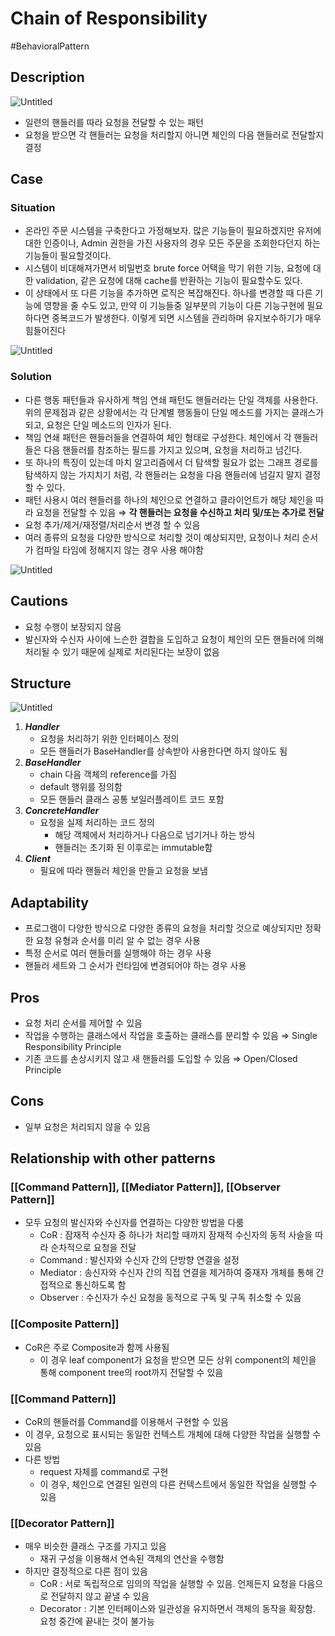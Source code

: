 # Chain of Responsibility

#BehavioralPattern

## Description

![Untitled](Untitled%2054.png)

- 일련의 핸들러를 따라 요청을 전달할 수 있는 패턴
- 요청을 받으면 각 핸들러는 요청을 처리할지 아니면 체인의 다음 핸들러로 전달할지 결정

## Case

### Situation

- 온라인 주문 시스템을 구축한다고 가정해보자. 많은 기능들이 필요하겠지만 유저에 대한 인증이나, Admin 권한을 가진 사용자의 경우 모든 주문을 조회한다던지 하는 기능들이 필요할것이다.
- 시스템이 비대해져가면서 비밀번호 brute force 어택을 막기 위한 기능, 요청에 대한 validation, 같은 요청에 대해 cache를 반환하는 기능이 필요할수도 있다.
- 이 상태에서 또 다른 기능을 추가하면 로직은 복잡해진다. 하나를 변경할 때 다른 기능에 영향을 줄 수도 있고, 만약 이 기능들중 일부분의 기능이 다른 기능구현에 필요하다면 중복코드가 발생한다. 이렇게 되면 시스템을 관리하며 유지보수하기가 매우 힘들어진다

![Untitled](Untitled%2055.png)

### Solution

- 다른 행동 패턴들과 유사하게 책임 연쇄 패턴도 핸들러라는 단일 객체를 사용한다. 위의 문제점과 같은 상황에서는 각 단계별 행동들이 단일 메소드를 가지는 클래스가 되고, 요청은 단일 메소드의 인자가 된다.
- 책임 연쇄 패턴은 핸들러들을 연결하여 체인 형태로 구성한다. 체인에서 각 핸들러들은 다음 핸들러를 참조하는 필드를 가지고 있으며, 요청을 처리하고 넘긴다.
- 또 하나의 특징이 있는데 마치 알고리즘에서 더 탐색할 필요가 없는 그래프 경로를 탐색하지 않는 가지치기 처럼, 각 핸들러는 요청을 다음 핸들러에 넘길지 말지 결정할 수 있다.
- 패턴 사용시 여러 핸들러를 하나의 체인으로 연결하고 클라이언트가 해당 체인을 따라 요청을 전달할 수 있음 ⇒ **각 핸들러는 요청을 수신하고 처리 및/또는 추가로 전달**
- 요청 추가/제거/재정렬/처리순서 변경 할 수 있음
- 여러 종류의 요청을 다양한 방식으로 처리할 것이 예상되지만, 요청이나 처리 순서가 컴파일 타임에 정해지지 않는 경우 사용 해야함

![Untitled](Untitled%2056.png)

## Cautions

- 요청 수행이 보장되지 않음
- 발신자와 수신자 사이에 느슨한 결합을 도입하고 요청이 체인의 모든 핸들러에 의해 처리될 수 있기 때문에 실제로 처리된다는 보장이 없음

## Structure

![Untitled](Untitled%2057.png)

1. ***Handler***
    - 요청을 처리하기 위한 인터페이스 정의
    - 모든 핸들러가 BaseHandler를 상속받아 사용한다면 하지 않아도 됨
2. ***BaseHandler***
    - chain 다음 객체의 reference를 가짐
    - default 행위를 정의함
    - 모든 핸들러 클래스 공통 보일러플레이트 코드 포함
3. ***ConcreteHandler***
    - 요청을 실제 처리하는 코드 정의
      - 해당 객체에서 처리하거나 다음으로 넘기거나 하는 방식
      - 핸들러는 초기화 된 이후로는 immutable함
4. ***Client***
    - 필요에 따라 핸들러 체인을 만들고 요청을 보냄

## Adaptability

- 프로그램이 다양한 방식으로 다양한 종류의 요청을 처리할 것으로 예상되지만 정확한 요청 유형과 순서를 미리 알 수 없는 경우 사용
- 특정 순서로 여러 핸들러를 실행해야 하는 경우 사용
- 핸들러 세트와 그 순서가 런타임에 변경되어야 하는 경우 사용

## Pros

- 요청 처리 순서를 제어할 수 있음
- 작업을 수행하는 클래스에서 작업을 호출하는 클래스를 분리할 수 있음 ⇒ Single Responsibility Principle
- 기존 코드를 손상시키지 않고 새 핸들러를 도입할 수 있음 ⇒ Open/Closed Principle

## Cons

- 일부 요청은 처리되지 않을 수 있음

## Relationship with other patterns

### [[Command Pattern]], [[Mediator Pattern]], [[Observer Pattern]]

- 모두 요청의 발신자와 수신자를 연결하는 다양한 방법을 다룸
  - CoR : 잠재적 수신자 중 하나가 처리할 때까지 잠재적 수신자의 동적 사슬을 따라 순차적으로 요청을 전달
  - Command : 발신자와 수신자 간의 단방향 연결을 설정
  - Mediator : 송신자와 수신자 간의 직접 연결을 제거하여 중재자 개체를 통해 간접적으로 통신하도록 함
  - Observer : 수신자가 수신 요청을 동적으로 구독 및 구독 취소할 수 있음

### [[Composite Pattern]]

- CoR은 주로 Composite과 함께 사용됨
  - 이 경우 leaf component가 요청을 받으면 모든 상위 component의 체인을 통해 component tree의 root까지 전달할 수 있음

### [[Command Pattern]]

- CoR의 핸들러를 Command를 이용해서 구현할 수 있음
- 이 경우, 요청으로 표시되는 동일한 컨텍스트 개체에 대해 다양한 작업을 실행할 수 있음
- 다른 방법
  - request 자체를 command로 구현
  - 이 경우, 체인으로 연결된 일련의 다른 컨텍스트에서 동일한 작업을 실행할 수 있음

### [[Decorator Pattern]]

- 매우 비슷한 클래스 구조를 가지고 있음
  - 재귀 구성을 이용해서 연속된 객체의 연산을 수행함
- 하지만 결정적으로 다른 점이 있음
  - CoR : 서로 독립적으로 임의의 작업을 실행할 수 있음. 언제든지 요청을 다음으로 전달하지 않고 끝낼 수 있음
  - Decorator : 기본 인터페이스와 일관성을 유지하면서 객체의 동작을 확장함. 요청 중간에 끝내는 것이 불가능

